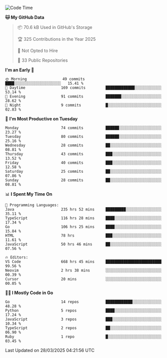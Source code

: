 <!--START_SECTION:thansetan-waka-->
![Code Time](http://img.shields.io/badge/Code%20Time-671%20hrs%2044%20mins-blue)

**🐱 My GitHub Data** 

> 📦 70.6 kB Used in GitHub's Storage 
 > 
> 🏆 325 Contributions in the Year 2025
 > 
> 🚫 Not Opted to Hire
 > 
> 📜 33 Public Repositories 
 > 

**I'm an Early 🐤** 

```text
🌞 Morning                49 commits          ████░░░░░░░░░░░░░░░░░░░░░   15.41 % 
🌆 Daytime                169 commits         █████████████░░░░░░░░░░░░   53.14 % 
🌃 Evening                91 commits          ███████░░░░░░░░░░░░░░░░░░   28.62 % 
🌙 Night                  9 commits           █░░░░░░░░░░░░░░░░░░░░░░░░   02.83 % 
```

📅 **I'm Most Productive on Tuesday** 

```text
Monday                   74 commits          ██████░░░░░░░░░░░░░░░░░░░   23.27 % 
Tuesday                  80 commits          ██████░░░░░░░░░░░░░░░░░░░   25.16 % 
Wednesday                28 commits          ██░░░░░░░░░░░░░░░░░░░░░░░   08.81 % 
Thursday                 43 commits          ███░░░░░░░░░░░░░░░░░░░░░░   13.52 % 
Friday                   40 commits          ███░░░░░░░░░░░░░░░░░░░░░░   12.58 % 
Saturday                 25 commits          ██░░░░░░░░░░░░░░░░░░░░░░░   07.86 % 
Sunday                   28 commits          ██░░░░░░░░░░░░░░░░░░░░░░░   08.81 % 
```

📊 **I Spent My Time On** 

```text
💬 Programming Languages: 
Java                     235 hrs 52 mins     █████████░░░░░░░░░░░░░░░░   35.11 % 
TypeScript               116 hrs 28 mins     ████░░░░░░░░░░░░░░░░░░░░░   17.34 % 
Go                       106 hrs 25 mins     ████░░░░░░░░░░░░░░░░░░░░░   15.84 % 
HTML                     78 hrs              ███░░░░░░░░░░░░░░░░░░░░░░   11.61 % 
JavaScript               50 hrs 46 mins      ██░░░░░░░░░░░░░░░░░░░░░░░   07.56 % 

🔥 Editors: 
VS Code                  668 hrs 45 mins     █████████████████████████   99.56 % 
Neovim                   2 hrs 38 mins       ░░░░░░░░░░░░░░░░░░░░░░░░░   00.39 % 
Cursor                   20 mins             ░░░░░░░░░░░░░░░░░░░░░░░░░   00.05 % 
```

**🧑‍💻 I Mostly Code in Go** 

```text
Go                       14 repos            ████████████░░░░░░░░░░░░░   48.28 % 
Python                   5 repos             ████░░░░░░░░░░░░░░░░░░░░░   17.24 % 
JavaScript               3 repos             ███░░░░░░░░░░░░░░░░░░░░░░   10.34 % 
TypeScript               2 repos             ██░░░░░░░░░░░░░░░░░░░░░░░   06.90 % 
Ruby                     1 repo              █░░░░░░░░░░░░░░░░░░░░░░░░   03.45 % 
```

Last Updated on 28/03/2025 04:21:56 UTC
<!--END_SECTION:thansetan-waka-->